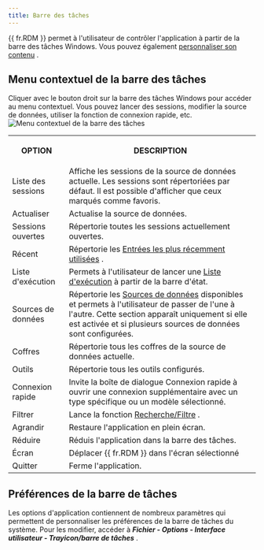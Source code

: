 ```yaml
---
title: Barre des tâches
---
```

{{ fr.RDM }} permet à l&apos;utilisateur de contrôler l&apos;application à partir de la barre des tâches Windows. Vous pouvez également [personnaliser son contenu](#préférences-de-la-barre-de-tâches) . 

## Menu contextuel de la barre des tâches 

Cliquer avec le bouton droit sur la barre des tâches Windows pour accéder au menu contextuel. Vous pouvez lancer des sessions, modifier la source de données, utiliser la fonction de connexion rapide, etc.  
![Menu contextuel de la barre des tâches](/img/fr/rdm/windows/clip11271.png) 

<table>
	<tr>
		<th>

OPTION 
		</th>
		<th>
DESCRIPTION 
		</th>
	</tr>
	<tr>
		<td>
Liste des sessions 
		</td>
		<td>
Affiche les sessions de la source de données actuelle. Les sessions sont répertoriées par défaut. Il est possible d&apos;afficher que ceux marqués comme favoris. 
		</td>
	</tr>
	<tr>
		<td>
Actualiser 
		</td>
		<td>
Actualise la source de données. 
		</td>
	</tr>
	<tr>
		<td>
Sessions ouvertes 
		</td>
		<td>
Répertorie toutes les sessions actuellement ouvertes. 
		</td>
	</tr>
	<tr>
		<td>
Récent 
		</td>
		<td>
Répertorie les [Entrées les plus récemment utilisées](/fr/rdm/windows/user-interface/navigation-pane/most-recently-used-entries/) . 
		</td>
	</tr>
	<tr>
		<td>
Liste d&apos;exécution 
		</td>
		<td>
Permets à l&apos;utilisateur de lancer une [Liste d&apos;exécution](/fr/rdm/windows/commands/edit/edit/play-list/play-list-actions/) à partir de la barre d&apos;état. 
		</td>
	</tr>
	<tr>
		<td>
Sources de données 
		</td>
		<td>
Répertorie les [Sources de données](/fr/rdm/windows/data-sources/) disponibles et permets à l&apos;utilisateur de passer de l&apos;une à l&apos;autre. Cette section apparaît uniquement si elle est activée et si plusieurs sources de données sont configurées. 
		</td>
	</tr>
	<tr>
		<td>
Coffres 
		</td>
		<td>
Répertorie tous les coffres de la source de données actuelle. 
		</td>
	</tr>
	<tr>
		<td>
Outils 
		</td>
		<td>
Répertorie tous les outils configurés. 
		</td>
	</tr>
	<tr>
		<td>
Connexion rapide 
		</td>
		<td>
Invite la boîte de dialogue Connexion rapide à ouvrir une connexion supplémentaire avec un type spécifique ou un modèle sélectionné. 
		</td>
	</tr>
	<tr>
		<td>
Filtrer 
		</td>
		<td>
Lance la fonction [Recherche/Filtre](/fr/rdm/windows/user-interface/status-bar/search-filter/) . 
		</td>
	</tr>
	<tr>
		<td>
Agrandir 
		</td>
		<td>
Restaure l&apos;application en plein écran. 
		</td>
	</tr>
	<tr>
		<td>
Réduire 
		</td>
		<td>
Réduis l&apos;application dans la barre des tâches. 
		</td>
	</tr>
	<tr>
		<td>
Écran 
		</td>
		<td>
Déplacer {{ fr.RDM }} dans l&apos;écran sélectionné 
		</td>
	</tr>
	<tr>
		<td>
Quitter 
		</td>
		<td>
Ferme l&apos;application. 
		</td>
	</tr>
</table>

## Préférences de la barre de tâches 

Les options d&apos;application contiennent de nombreux paramètres qui permettent de personnaliser les préférences de la barre de tâches du système. Pour les modifier, accéder à ***Fichier - Options - Interface utilisateur - Trayicon/barre de tâches*** . 

